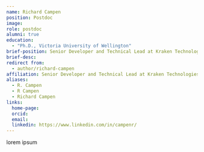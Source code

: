 ```yaml
---
name: Richard Campen
position: Postdoc
image: 
role: postdoc
alumni: true
education:
  - "Ph.D., Victoria University of Wellington"
brief-position: Senior Developer and Technical Lead at Kraken Technologies
brief-desc: 
redirect from:
  - author/richard-campen   
affiliation: Senior Developer and Technical Lead at Kraken Technologies
aliases:
  - R. Campen
  - R Campen
  - Richard Campen
links:
  home-page: 
  orcid:
  email:
  linkedin: https://www.linkedin.com/in/campenr/
---
```


lorem ipsum
